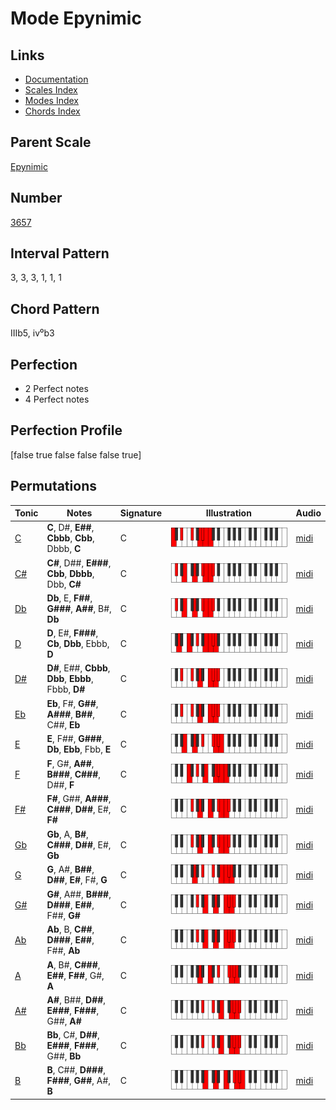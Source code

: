 # Mode Epynimic

## Links

- [Documentation](README.md)
- [Scales Index](Scales.md)
- [Modes Index](Modes.md)
- [Chords Index](Chords.md)

## Parent Scale

[Epynimic](ScaleEpynimic.md)

## Number

[3657](https://ianring.com/musictheory/scales/3657)

## Interval Pattern

3, 3, 3, 1, 1, 1

## Chord Pattern

IIIb5, iv⁰b3

## Perfection

- 2 Perfect notes
- 4 Perfect notes

## Perfection Profile

[false true false false false true]

## Permutations

| Tonic | Notes | Signature | Illustration | Audio |
|-------|-------|-----------|--------------|-------|
| [C](ModeCNaturalEpynimic.md) | **C**, D#, **E##**, **Cbbb**, **Cbb**, Dbbb, **C** | C | ![CNaturalEpynimic](ModeCNaturalEpynimic.png) | [midi](https://github.com/edipermadi/music/blob/main/docs/ModeCNaturalEpynimic.mid?raw=true) |
| [C#](ModeCSharpEpynimic.md) | **C#**, D##, **E###**, **Cbb**, **Dbbb**, Dbb, **C#** | C | ![CSharpEpynimic](ModeCSharpEpynimic.png) | [midi](https://github.com/edipermadi/music/blob/main/docs/ModeCSharpEpynimic.mid?raw=true) |
| [Db](ModeDFlatEpynimic.md) | **Db**, E, **F##**, **G###**, **A##**, B#, **Db** | C | ![DFlatEpynimic](ModeDFlatEpynimic.png) | [midi](https://github.com/edipermadi/music/blob/main/docs/ModeDFlatEpynimic.mid?raw=true) |
| [D](ModeDNaturalEpynimic.md) | **D**, E#, **F###**, **Cb**, **Dbb**, Ebbb, **D** | C | ![DNaturalEpynimic](ModeDNaturalEpynimic.png) | [midi](https://github.com/edipermadi/music/blob/main/docs/ModeDNaturalEpynimic.mid?raw=true) |
| [D#](ModeDSharpEpynimic.md) | **D#**, E##, **Cbbb**, **Dbb**, **Ebbb**, Fbbb, **D#** | C | ![DSharpEpynimic](ModeDSharpEpynimic.png) | [midi](https://github.com/edipermadi/music/blob/main/docs/ModeDSharpEpynimic.mid?raw=true) |
| [Eb](ModeEFlatEpynimic.md) | **Eb**, F#, **G##**, **A###**, **B##**, C##, **Eb** | C | ![EFlatEpynimic](ModeEFlatEpynimic.png) | [midi](https://github.com/edipermadi/music/blob/main/docs/ModeEFlatEpynimic.mid?raw=true) |
| [E](ModeENaturalEpynimic.md) | **E**, F##, **G###**, **Db**, **Ebb**, Fbb, **E** | C | ![ENaturalEpynimic](ModeENaturalEpynimic.png) | [midi](https://github.com/edipermadi/music/blob/main/docs/ModeENaturalEpynimic.mid?raw=true) |
| [F](ModeFNaturalEpynimic.md) | **F**, G#, **A##**, **B###**, **C###**, D##, **F** | C | ![FNaturalEpynimic](ModeFNaturalEpynimic.png) | [midi](https://github.com/edipermadi/music/blob/main/docs/ModeFNaturalEpynimic.mid?raw=true) |
| [F#](ModeFSharpEpynimic.md) | **F#**, G##, **A###**, **C###**, **D##**, E#, **F#** | C | ![FSharpEpynimic](ModeFSharpEpynimic.png) | [midi](https://github.com/edipermadi/music/blob/main/docs/ModeFSharpEpynimic.mid?raw=true) |
| [Gb](ModeGFlatEpynimic.md) | **Gb**, A, **B#**, **C###**, **D##**, E#, **Gb** | C | ![GFlatEpynimic](ModeGFlatEpynimic.png) | [midi](https://github.com/edipermadi/music/blob/main/docs/ModeGFlatEpynimic.mid?raw=true) |
| [G](ModeGNaturalEpynimic.md) | **G**, A#, **B##**, **D##**, **E#**, F#, **G** | C | ![GNaturalEpynimic](ModeGNaturalEpynimic.png) | [midi](https://github.com/edipermadi/music/blob/main/docs/ModeGNaturalEpynimic.mid?raw=true) |
| [G#](ModeGSharpEpynimic.md) | **G#**, A##, **B###**, **D###**, **E##**, F##, **G#** | C | ![GSharpEpynimic](ModeGSharpEpynimic.png) | [midi](https://github.com/edipermadi/music/blob/main/docs/ModeGSharpEpynimic.mid?raw=true) |
| [Ab](ModeAFlatEpynimic.md) | **Ab**, B, **C##**, **D###**, **E##**, F##, **Ab** | C | ![AFlatEpynimic](ModeAFlatEpynimic.png) | [midi](https://github.com/edipermadi/music/blob/main/docs/ModeAFlatEpynimic.mid?raw=true) |
| [A](ModeANaturalEpynimic.md) | **A**, B#, **C###**, **E##**, **F##**, G#, **A** | C | ![ANaturalEpynimic](ModeANaturalEpynimic.png) | [midi](https://github.com/edipermadi/music/blob/main/docs/ModeANaturalEpynimic.mid?raw=true) |
| [A#](ModeASharpEpynimic.md) | **A#**, B##, **D##**, **E###**, **F###**, G##, **A#** | C | ![ASharpEpynimic](ModeASharpEpynimic.png) | [midi](https://github.com/edipermadi/music/blob/main/docs/ModeASharpEpynimic.mid?raw=true) |
| [Bb](ModeBFlatEpynimic.md) | **Bb**, C#, **D##**, **E###**, **F###**, G##, **Bb** | C | ![BFlatEpynimic](ModeBFlatEpynimic.png) | [midi](https://github.com/edipermadi/music/blob/main/docs/ModeBFlatEpynimic.mid?raw=true) |
| [B](ModeBNaturalEpynimic.md) | **B**, C##, **D###**, **F###**, **G##**, A#, **B** | C | ![BNaturalEpynimic](ModeBNaturalEpynimic.png) | [midi](https://github.com/edipermadi/music/blob/main/docs/ModeBNaturalEpynimic.mid?raw=true) |
